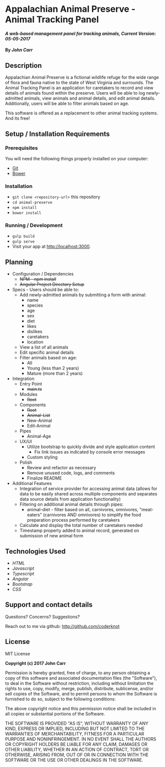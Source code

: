 # Appalachian Animal Preserve - Animal Tracking Panel

#### _A web-based management panel for tracking animals, Current Version: 05-05-2017_

#### By _**John Carr**_

## Description
Appalachian Animal Preserve is a fictional wildlife refuge for the wide range of flora and fauna native to the state of West Virginia and surrounds. The Animal Tracking Panel is an application for caretakers to record and view details of animals found within the preserve. Users will be able to log newly-admitted animals, view animals and animal details, and edit animal details. Additionally, users will be able to filter animals based on age.

This software is offered as a replacement to other animal tracking systems. And its free!

## Setup / Installation Requirements

### Prerequisites

You will need the following things properly installed on your computer:

* [Git](https://git-scm.com/)
* [Bower](https://bower.io/)

### Installation

* `git clone <repository-url>` this repository
* `cd animal-preserve`
* `npm install`
* `bower install`

### Running / Development

* `gulp build`
* `gulp serve`
* Visit your app at [http://localhost:3000](http://localhost:3000).

## Planning

  * Configuration / Dependencies
    * ~~NPM - npm install~~
    * ~~Angular Project Directory Setup~~
  * Specs - Users should be able to:
    * Add newly-admitted animals by submitting a form with animal:
      * name
      * species
      * age
      * sex
      * diet
      * likes
      * dislikes
      * caretakers
      * location
    * View a list of all animals
    * Edit specific animal details
    * Filter animals based on age:
      * All
      * Young (less than 2 years)
      * Mature (more than 2 years)
  * Integration
    * Entry Point
      * ~~main.ts~~
    * Modules
      * ~~Root~~
    * Components
      * ~~Root~~
      * ~~Animal-List~~
      * New-Animal
      * Edit-Animal
    * Pipes
      * Animal-Age
    * UX/UI
      * Utilize bootstrap to quickly divide and style application content
        * Fix link issues as indicated by console error messages
      * Custom styling
    * Polish
      * Review and refactor as necessary
      * Remove unused code, logs, and comments
      * Finalize README
  * Additional Features
    * Integration of service provider for accessing animal data (allows for data to be easily shared across multiple components and separates data source details from application functionality)
    * Filtering on additional animal details through pipes:
      * animal-diet - filter based on all, carnivores, omnivores, "meat-eaters" (carnivores AND omnivores) to simplify the food preparation process performed by caretakers
    * Calculate and display the total number of caretakers needed
    * Timestamp property added to animal record, generated on submission of new animal form

## Technologies Used
* _HTML_
* _Javascript_
* _Typescript_
* _Angular_
* _Bootstrap_
* _CSS_

## Support and contact details
Questions? Concerns? Suggestions?

Reach out to me via github:
<http://github.com/coderknot>

## License

MIT License

__Copyright (c) 2017 John Carr__

Permission is hereby granted, free of charge, to any person obtaining a copy of this software and associated documentation files (the "Software"), to deal in the Software without restriction, including without limitation the rights to use, copy, modify, merge, publish, distribute, sublicense, and/or sell copies of the Software, and to permit persons to whom the Software is furnished to do so, subject to the following conditions:

The above copyright notice and this permission notice shall be included in all copies or substantial portions of the Software.

THE SOFTWARE IS PROVIDED "AS IS", WITHOUT WARRANTY OF ANY KIND, EXPRESS OR IMPLIED, INCLUDING BUT NOT LIMITED TO THE WARRANTIES OF MERCHANTABILITY, FITNESS FOR A PARTICULAR PURPOSE AND NONINFRINGEMENT. IN NO EVENT SHALL THE AUTHORS OR COPYRIGHT HOLDERS BE LIABLE FOR ANY CLAIM, DAMAGES OR OTHER LIABILITY, WHETHER IN AN ACTION OF CONTRACT, TORT OR OTHERWISE, ARISING FROM, OUT OF OR IN CONNECTION WITH THE SOFTWARE OR THE USE OR OTHER DEALINGS IN THE SOFTWARE.
